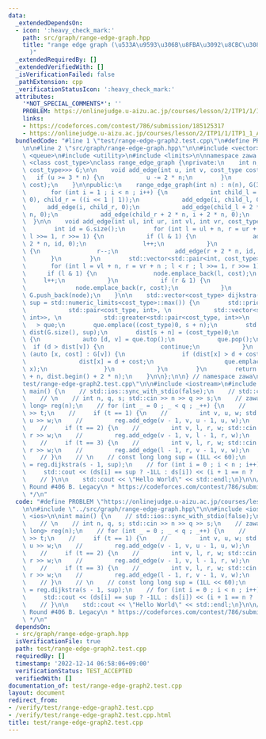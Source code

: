 ```yaml
---
data:
  _extendedDependsOn:
  - icon: ':heavy_check_mark:'
    path: src/graph/range-edge-graph.hpp
    title: "range edge graph (\u533A\u9593\u306B\u8FBA\u3092\u8CBC\u308B\u30C6\u30AF\
      )"
  _extendedRequiredBy: []
  _extendedVerifiedWith: []
  _isVerificationFailed: false
  _pathExtension: cpp
  _verificationStatusIcon: ':heavy_check_mark:'
  attributes:
    '*NOT_SPECIAL_COMMENTS*': ''
    PROBLEM: https://onlinejudge.u-aizu.ac.jp/courses/lesson/2/ITP1/1/ITP1_1_A
    links:
    - https://codeforces.com/contest/786/submission/185125317
    - https://onlinejudge.u-aizu.ac.jp/courses/lesson/2/ITP1/1/ITP1_1_A
  bundledCode: "#line 1 \"test/range-edge-graph2.test.cpp\"\n#define PROBLEM \"https://onlinejudge.u-aizu.ac.jp/courses/lesson/2/ITP1/1/ITP1_1_A\"\
    \n\n#line 2 \"src/graph/range-edge-graph.hpp\"\n\n#include <vector>\n#include\
    \ <queue>\n#include <utility>\n#include <limits>\n\nnamespace zawa {\n\ntemplate\
    \ <class cost_type>\nclass range_edge_graph {\nprivate:\n    int n;\n    std::vector<std::vector<std::pair<int,\
    \ cost_type>>> G;\n\n    void add_edge(int u, int v, cost_type cost) {\n     \
    \   if (u >= 3 * n) {\n            u -= 2 * n;\n        }\n        G[u].emplace_back(v,\
    \ cost);\n    }\n\npublic:\n    range_edge_graph(int n) : n(n), G(3 * n) {\n \
    \       for (int i = 1 ; i < n ; i++) {\n            int child_l = ((i << 1) |\
    \ 0), child_r = ((i << 1 | 1));\n            add_edge(i, child_l, 0);\n      \
    \      add_edge(i, child_r, 0);\n            add_edge(child_l + 2 * n, i + 2 *\
    \ n, 0);\n            add_edge(child_r + 2 * n, i + 2 * n, 0);\n        }\n  \
    \  }\n\n    void add_edge(int ul, int ur, int vl, int vr, cost_type cost) {\n\
    \        int id = G.size();\n        for (int l = ul + n, r = ur + n ; l < r ;\
    \ l >>= 1, r >>= 1) {\n            if (l & 1) {\n                add_edge(l +\
    \ 2 * n, id, 0);\n                l++;\n            }\n            if (r & 1)\
    \ {\n                r--;\n                add_edge(r + 2 * n, id, 0);\n     \
    \       }\n        }\n        std::vector<std::pair<int, cost_type>> node;\n \
    \       for (int l = vl + n, r = vr + n ; l < r ; l >>= 1, r >>= 1) {\n      \
    \      if (l & 1) {\n                node.emplace_back(l, cost);\n           \
    \     l++;\n            }\n            if (r & 1) {\n                r--;\n  \
    \              node.emplace_back(r, cost);\n            }\n        }\n       \
    \ G.push_back(node);\n    }\n\n    std::vector<cost_type> dijkstra(int s, cost_type\
    \ sup = std::numeric_limits<cost_type>::max()) {\n        std::priority_queue<\n\
    \            std::pair<cost_type, int>, \n            std::vector<std::pair<cost_type,\
    \ int>>, \n            std::greater<std::pair<cost_type, int>>\n             \
    \   > que;\n        que.emplace((cost_type)0, s + n);\n        std::vector<cost_type>\
    \ dist(G.size(), sup);\n        dist[s + n] = (cost_type)0;\n        while (que.size())\
    \ {\n            auto [d, v] = que.top();\n            que.pop();\n          \
    \  if (d > dist[v]) {\n                continue;\n            }\n            for\
    \ (auto [x, cost] : G[v]) {\n                if (dist[x] > d + cost) {\n     \
    \               dist[x] = d + cost;\n                    que.emplace(d + cost,\
    \ x);\n                }\n            }\n        }\n        return std::vector<cost_type>(dist.begin()\
    \ + n, dist.begin() + 2 * n);\n    }\n\n};\n\n} // namespace zawa\n#line 4 \"\
    test/range-edge-graph2.test.cpp\"\n\n#include <iostream>\n#include <ios>\n\nint\
    \ main() {\n    // std::ios::sync_with_stdio(false);\n    // std::cin.tie(nullptr);\n\
    \    // \n    // int n, q, s; std::cin >> n >> q >> s;\n    // zawa::range_edge_graph<long\
    \ long> reg(n);\n    // for (int _ = 0 ; _ < q ; _++) {\n    //     int t; std::cin\
    \ >> t;\n    //     if (t == 1) {\n    //         int v, u, w; std::cin >> v >>\
    \ u >> w;\n    //         reg.add_edge(v - 1, v, u - 1, u, w);\n    //     }\n\
    \    //     if (t == 2) {\n    //         int v, l, r, w; std::cin >> v >> l >>\
    \ r >> w;\n    //         reg.add_edge(v - 1, v, l - 1, r, w);\n    //     }\n\
    \    //     if (t == 3) {\n    //         int v, l, r, w; std::cin >> v >> l >>\
    \ r >> w;\n    //         reg.add_edge(l - 1, r, v - 1, v, w);\n    //     }\n\
    \    // }\n    // \n    // const long long sup = (1LL << 60);\n    // auto ds\
    \ = reg.dijkstra(s - 1, sup);\n    // for (int i = 0 ; i < n ; i++) {\n    //\
    \     std::cout << (ds[i] == sup ? -1LL : ds[i]) << (i + 1 == n ? '\\n' : ' ');\n\
    \    // }\n\n    std::cout << \"Hello World\" << std::endl;\n}\n\n/*\n * Codeforces\
    \ Round #406 B. Legacy\n * https://codeforces.com/contest/786/submission/185125317\n\
    \ */\n"
  code: "#define PROBLEM \"https://onlinejudge.u-aizu.ac.jp/courses/lesson/2/ITP1/1/ITP1_1_A\"\
    \n\n#include \"../src/graph/range-edge-graph.hpp\"\n\n#include <iostream>\n#include\
    \ <ios>\n\nint main() {\n    // std::ios::sync_with_stdio(false);\n    // std::cin.tie(nullptr);\n\
    \    // \n    // int n, q, s; std::cin >> n >> q >> s;\n    // zawa::range_edge_graph<long\
    \ long> reg(n);\n    // for (int _ = 0 ; _ < q ; _++) {\n    //     int t; std::cin\
    \ >> t;\n    //     if (t == 1) {\n    //         int v, u, w; std::cin >> v >>\
    \ u >> w;\n    //         reg.add_edge(v - 1, v, u - 1, u, w);\n    //     }\n\
    \    //     if (t == 2) {\n    //         int v, l, r, w; std::cin >> v >> l >>\
    \ r >> w;\n    //         reg.add_edge(v - 1, v, l - 1, r, w);\n    //     }\n\
    \    //     if (t == 3) {\n    //         int v, l, r, w; std::cin >> v >> l >>\
    \ r >> w;\n    //         reg.add_edge(l - 1, r, v - 1, v, w);\n    //     }\n\
    \    // }\n    // \n    // const long long sup = (1LL << 60);\n    // auto ds\
    \ = reg.dijkstra(s - 1, sup);\n    // for (int i = 0 ; i < n ; i++) {\n    //\
    \     std::cout << (ds[i] == sup ? -1LL : ds[i]) << (i + 1 == n ? '\\n' : ' ');\n\
    \    // }\n\n    std::cout << \"Hello World\" << std::endl;\n}\n\n/*\n * Codeforces\
    \ Round #406 B. Legacy\n * https://codeforces.com/contest/786/submission/185125317\n\
    \ */\n"
  dependsOn:
  - src/graph/range-edge-graph.hpp
  isVerificationFile: true
  path: test/range-edge-graph2.test.cpp
  requiredBy: []
  timestamp: '2022-12-14 06:58:06+09:00'
  verificationStatus: TEST_ACCEPTED
  verifiedWith: []
documentation_of: test/range-edge-graph2.test.cpp
layout: document
redirect_from:
- /verify/test/range-edge-graph2.test.cpp
- /verify/test/range-edge-graph2.test.cpp.html
title: test/range-edge-graph2.test.cpp
---
```

